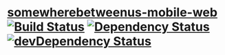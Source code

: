 # [somewherebetweenus-mobile-web](https://github.com/CenTexDevs/somewherebetweenus-mobile-web) [![Build Status](https://travis-ci.org/CenTexDevs/somewherebetweenus-mobile-web.svg?branch=master)](https://travis-ci.org/CenTexDevs/somewherebetweenus-mobile-web) [![Dependency Status](https://david-dm.org/CenTexDevs/somewherebetweenus-mobile-web.svg)](https://david-dm.org/CenTexDevs/somewherebetweenus-mobile-web) [![devDependency Status](https://david-dm.org/CenTexDevs/somewherebetweenus-mobile-web/dev-status.svg)](https://david-dm.org/CenTexDevs/somewherebetweenus-mobile-web#info=devDependencies)
